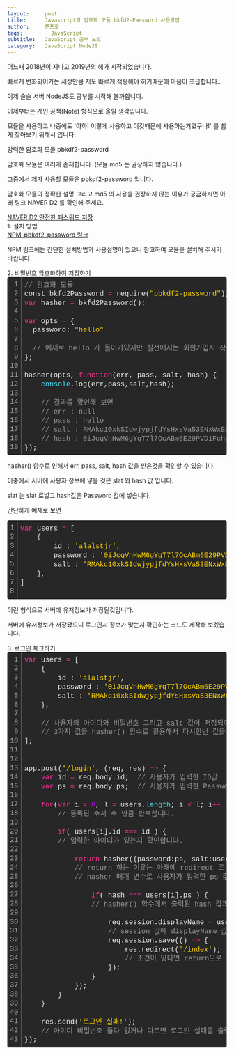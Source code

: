 ```yaml
---
layout:     post
title:      Javascript의 암호화 모듈 bkfd2-Password 사용방법
author:     쭌프로
tags: 		  JavaScript
subtitle:   JavaScript 공부 노트
category:   JavaScript NodeJS
---
```

<!-- Start Writing Below in Markdown -->

<div class="box">
  <p>어느새 2018년이 지나고 2019년의 해가 시작되었습니다.</p>
  <p>빠르게 변화되어가는 세상만큼 저도 빠르게 적응해야 하기때문에 마음이 조급합니다..</p>
  <p>이제 슬슬 서버 NodeJS도 공부를 시작해 볼까합니다.</p>
  <p>이제부터는 개인 공책(Note) 형식으로 올릴 생각입니다.</p>
  <p>모듈을 사용하고 나중에도 '아하! 이렇게 사용하고 이것때문에 사용하는거였구나!' 를 쉽게 찾아보기 위해서 입니다.</p>
</div>

<div class="box">
  <div class="small-title">강력한 암호화 모듈 pbkdf2-password</div>
  <p>암호화 모듈은 여러개 존재합니다. (모듈 md5 는 권장하지 않습니다.)</p>
  <p>그중에서 제가 사용할 모듈은 pbkdf2-password 입니다.</p>
  <p>암호화 모듈의 정확한 설명 그리고 md5 의 사용을 권장하지 않는 이유가 궁금하시면 아래 링크 NAVER D2 를 확인해 주세요.</p>
  <div class="pro-txt">
    <a href="https://d2.naver.com/helloworld/318732" target="_balnk">NAVER D2 안전한 패스워드 저장</a>
  </div>
</div>

<div class="box">
  <div class="small-title">1. 설치 방법</div>
  <div class="pro-txt">
    <a href="https://www.npmjs.com/package/pbkdf2-password" target="_balnk">NPM-pbkdf2-password 링크</a>
  </div>
  <p>NPM 링크에는 간단한 설치방법과 사용설명이 있으니 참고하여 모듈을 설치해 주시기 바랍니다.</p>
</div>

<div class="box">
  <div class="small-title">2. 비밀번호 암호화하여 저장하기</div>
  <div class="colorscripter-code" style="color:#f0f0f0; font-family:Consolas, 'Liberation Mono', Menlo, Courier, monospace !important; position:relative !important; overflow:auto"><table class="colorscripter-code-table" style="margin:0; padding:0; border:none; background-color:#272727; border-radius:4px;" cellspacing="0" cellpadding="0"><tr><td style="padding:6px; border-right:2px solid #4f4f4f"><div style="margin:0; padding:0; word-break:normal; text-align:right; color:#aaa; font-family:Consolas, 'Liberation Mono', Menlo, Courier, monospace !important; line-height:130%"><div style="line-height:130%">1</div><div style="line-height:130%">2</div><div style="line-height:130%">3</div><div style="line-height:130%">4</div><div style="line-height:130%">5</div><div style="line-height:130%">6</div><div style="line-height:130%">7</div><div style="line-height:130%">8</div><div style="line-height:130%">9</div><div style="line-height:130%">10</div><div style="line-height:130%">11</div><div style="line-height:130%">12</div><div style="line-height:130%">13</div><div style="line-height:130%">14</div><div style="line-height:130%">15</div><div style="line-height:130%">16</div><div style="line-height:130%">17</div><div style="line-height:130%">18</div><div style="line-height:130%">19</div></div></td><td style="padding:6px 0"><div style="margin:0; padding:0; color:#f0f0f0; font-family:Consolas, 'Liberation Mono', Menlo, Courier, monospace !important; line-height:130%"><div style="padding:0 6px; white-space:pre; line-height:130%"><span style="color:#999999">//&nbsp;암호화&nbsp;모듈</span></div><div style="padding:0 6px; white-space:pre; line-height:130%">const&nbsp;bkfd2Password&nbsp;<span style="color:#0086b3"></span><span style="color:#ff3399">=</span>&nbsp;require(<span style="color:#ffd500">"pbkdf2-password"</span>);</div><div style="padding:0 6px; white-space:pre; line-height:130%"><span style="color:#ff3399">var</span>&nbsp;hasher&nbsp;<span style="color:#0086b3"></span><span style="color:#ff3399">=</span>&nbsp;bkfd2Password();</div><div style="padding:0 6px; white-space:pre; line-height:130%">&nbsp;</div><div style="padding:0 6px; white-space:pre; line-height:130%"><span style="color:#ff3399">var</span>&nbsp;opts&nbsp;<span style="color:#0086b3"></span><span style="color:#ff3399">=</span>&nbsp;{</div><div style="padding:0 6px; white-space:pre; line-height:130%">&nbsp;&nbsp;password:&nbsp;<span style="color:#ffd500">"hello"</span></div><div style="padding:0 6px; white-space:pre; line-height:130%">&nbsp;</div><div style="padding:0 6px; white-space:pre; line-height:130%">&nbsp;&nbsp;<span style="color:#999999">//&nbsp;예제로&nbsp;hello&nbsp;가&nbsp;들어가있지만&nbsp;실전에서는&nbsp;회원가입시&nbsp;작성한&nbsp;비밀번호가&nbsp;들어갑니다.</span></div><div style="padding:0 6px; white-space:pre; line-height:130%">};</div><div style="padding:0 6px; white-space:pre; line-height:130%">&nbsp;</div><div style="padding:0 6px; white-space:pre; line-height:130%">hasher(opts,&nbsp;<span style="color:#ff3399">function</span>(err,&nbsp;pass,&nbsp;salt,&nbsp;hash)&nbsp;{</div><div style="padding:0 6px; white-space:pre; line-height:130%">&nbsp;&nbsp;&nbsp;&nbsp;<span style="color:#4be6fa">console</span>.log(err,pass,salt,hash);</div><div style="padding:0 6px; white-space:pre; line-height:130%">&nbsp;&nbsp;&nbsp;&nbsp;</div><div style="padding:0 6px; white-space:pre; line-height:130%">&nbsp;&nbsp;&nbsp;&nbsp;<span style="color:#999999">//&nbsp;결과를&nbsp;확인해&nbsp;보면</span></div><div style="padding:0 6px; white-space:pre; line-height:130%">&nbsp;&nbsp;&nbsp;&nbsp;<span style="color:#999999">//&nbsp;err&nbsp;:&nbsp;null</span></div><div style="padding:0 6px; white-space:pre; line-height:130%">&nbsp;&nbsp;&nbsp;&nbsp;<span style="color:#999999">//&nbsp;pass&nbsp;:&nbsp;hello</span></div><div style="padding:0 6px; white-space:pre; line-height:130%">&nbsp;&nbsp;&nbsp;&nbsp;<span style="color:#999999">//&nbsp;salt&nbsp;:&nbsp;RMAkc10xkSIdwjypjfdYsHxsVa53ENxWxEenJF0upbq8CIYLOvNC6pPo0xq+cJsWNqX9eixWFvgS8+9wFBCLsQ==</span></div><div style="padding:0 6px; white-space:pre; line-height:130%">&nbsp;&nbsp;&nbsp;&nbsp;<span style="color:#999999">//&nbsp;hash&nbsp;:&nbsp;0iJcqVnHwM6gYqT7l7OcABm6E29PVD1FchyPq+2co4Z8t1zQRj3RCE9qKA6yWvcLjERc3xBuJq6MpyAEwgvhacrKjylnhoU7+E0gAFj2ahVfzUeWUr3CQRK8SVur3kBkcHO/HkD58cx8mLGf+rFeSLhSqmSHZ5Gdick93WzXUaI=</span></div><div style="padding:0 6px; white-space:pre; line-height:130%">});</div></div><div style="text-align:right; margin-top:-13px; margin-right:5px; font-size:9px; font-style:italic"><a href="http://colorscripter.com/info#e" target="_blank" style="color:#4f4f4f; text-decoration:none">Colored by Color Scripter</a></div></td><td style="vertical-align:bottom; padding:0 2px 4px 0"><a href="http://colorscripter.com/info#e" target="_blank" style="text-decoration:none; color:white"><span style="font-size:9px; word-break:normal; background-color:#4f4f4f; color:white; border-radius:10px; padding:1px">cs</span></a></td></tr></table></div>
  
  <p>hasher() 함수로 인해서 err, pass, salt, hash 값을 받은것을 확인할 수 있습니다.</p>
  <p>이중에서 서버에 사용자 정보에 넣을 것은 slat 와 hash 값 입니다.</p>
  <p>slat 는 slat 로넣고 hash값은 Password 값에 넣습니다.</p>
  <p>간단하게 예제로 보면</p>
  <div class="colorscripter-code" style="color:#f0f0f0; font-family:Consolas, 'Liberation Mono', Menlo, Courier, monospace !important; position:relative !important; overflow:auto"><table class="colorscripter-code-table" style="margin:0; padding:0; border:none; background-color:#272727; border-radius:4px;" cellspacing="0" cellpadding="0"><tr><td style="padding:6px; border-right:2px solid #4f4f4f"><div style="margin:0; padding:0; word-break:normal; text-align:right; color:#aaa; font-family:Consolas, 'Liberation Mono', Menlo, Courier, monospace !important; line-height:130%"><div style="line-height:130%">1</div><div style="line-height:130%">2</div><div style="line-height:130%">3</div><div style="line-height:130%">4</div><div style="line-height:130%">5</div><div style="line-height:130%">6</div><div style="line-height:130%">7</div><div style="line-height:130%">8</div></div></td><td style="padding:6px 0"><div style="margin:0; padding:0; color:#f0f0f0; font-family:Consolas, 'Liberation Mono', Menlo, Courier, monospace !important; line-height:130%"><div style="padding:0 6px; white-space:pre; line-height:130%"><span style="color:#ff3399">var</span>&nbsp;users&nbsp;<span style="color:#0086b3"></span><span style="color:#ff3399">=</span>&nbsp;[</div><div style="padding:0 6px; white-space:pre; line-height:130%">&nbsp;&nbsp;&nbsp;&nbsp;{</div><div style="padding:0 6px; white-space:pre; line-height:130%">&nbsp;&nbsp;&nbsp;&nbsp;&nbsp;&nbsp;&nbsp;&nbsp;id&nbsp;:&nbsp;<span style="color:#ffd500">'alalstjr'</span>,</div><div style="padding:0 6px; white-space:pre; line-height:130%">&nbsp;&nbsp;&nbsp;&nbsp;&nbsp;&nbsp;&nbsp;&nbsp;password&nbsp;:&nbsp;<span style="color:#ffd500">'0iJcqVnHwM6gYqT7l7OcABm6E29PVD1FchyPq+2co4Z8t1zQRj3RCE9qKA6yWvcLjERc3xBuJq6MpyAEwgvhacrKjylnhoU7+E0gAFj2ahVfzUeWUr3CQRK8SVur3kBkcHO/HkD58cx8mLGf+rFeSLhSqmSHZ5Gdick93WzXUaI='</span>,</div><div style="padding:0 6px; white-space:pre; line-height:130%">&nbsp;&nbsp;&nbsp;&nbsp;&nbsp;&nbsp;&nbsp;&nbsp;salt&nbsp;:&nbsp;<span style="color:#ffd500">'RMAkc10xkSIdwjypjfdYsHxsVa53ENxWxEenJF0upbq8CIYLOvNC6pPo0xq+cJsWNqX9eixWFvgS8+9wFBCLsQ=='</span>,</div><div style="padding:0 6px; white-space:pre; line-height:130%">&nbsp;&nbsp;&nbsp;&nbsp;},</div><div style="padding:0 6px; white-space:pre; line-height:130%">]</div><div style="padding:0 6px; white-space:pre; line-height:130%">&nbsp;</div></div><div style="text-align:right; margin-top:-13px; margin-right:5px; font-size:9px; font-style:italic"><a href="http://colorscripter.com/info#e" target="_blank" style="color:#4f4f4f; text-decoration:none">Colored by Color Scripter</a></div></td><td style="vertical-align:bottom; padding:0 2px 4px 0"><a href="http://colorscripter.com/info#e" target="_blank" style="text-decoration:none; color:white"><span style="font-size:9px; word-break:normal; background-color:#4f4f4f; color:white; border-radius:10px; padding:1px">cs</span></a></td></tr></table></div>
  <p>이런 형식으로 서버에 유저정보가 저장될것입니다.</p>
  <p>서버에 유저정보가 저장됐으니 로그인시 정보가 맞는지 확인하는 코드도 제작해 보겠습니다.</p>
</div>

<div class="box">
  <div class="small-title">3. 로그인 체크하기</div>
<div class="colorscripter-code" style="color:#f0f0f0; font-family:Consolas, 'Liberation Mono', Menlo, Courier, monospace !important; position:relative !important; overflow:auto"><table class="colorscripter-code-table" style="margin:0; padding:0; border:none; background-color:#272727; border-radius:4px;" cellspacing="0" cellpadding="0"><tr><td style="padding:6px; border-right:2px solid #4f4f4f"><div style="margin:0; padding:0; word-break:normal; text-align:right; color:#aaa; font-family:Consolas, 'Liberation Mono', Menlo, Courier, monospace !important; line-height:130%"><div style="line-height:130%">1</div><div style="line-height:130%">2</div><div style="line-height:130%">3</div><div style="line-height:130%">4</div><div style="line-height:130%">5</div><div style="line-height:130%">6</div><div style="line-height:130%">7</div><div style="line-height:130%">8</div><div style="line-height:130%">9</div><div style="line-height:130%">10</div><div style="line-height:130%">11</div><div style="line-height:130%">12</div><div style="line-height:130%">13</div><div style="line-height:130%">14</div><div style="line-height:130%">15</div><div style="line-height:130%">16</div><div style="line-height:130%">17</div><div style="line-height:130%">18</div><div style="line-height:130%">19</div><div style="line-height:130%">20</div><div style="line-height:130%">21</div><div style="line-height:130%">22</div><div style="line-height:130%">23</div><div style="line-height:130%">24</div><div style="line-height:130%">25</div><div style="line-height:130%">26</div><div style="line-height:130%">27</div><div style="line-height:130%">28</div><div style="line-height:130%">29</div><div style="line-height:130%">30</div><div style="line-height:130%">31</div><div style="line-height:130%">32</div><div style="line-height:130%">33</div><div style="line-height:130%">34</div><div style="line-height:130%">35</div><div style="line-height:130%">36</div><div style="line-height:130%">37</div><div style="line-height:130%">38</div><div style="line-height:130%">39</div><div style="line-height:130%">40</div><div style="line-height:130%">41</div><div style="line-height:130%">42</div><div style="line-height:130%">43</div></div></td><td style="padding:6px 0"><div style="margin:0; padding:0; color:#f0f0f0; font-family:Consolas, 'Liberation Mono', Menlo, Courier, monospace !important; line-height:130%"><div style="padding:0 6px; white-space:pre; line-height:130%"><span style="color:#ff3399">var</span>&nbsp;users&nbsp;<span style="color:#0086b3"></span><span style="color:#ff3399">=</span>&nbsp;[</div><div style="padding:0 6px; white-space:pre; line-height:130%">&nbsp;&nbsp;&nbsp;&nbsp;{</div><div style="padding:0 6px; white-space:pre; line-height:130%">&nbsp;&nbsp;&nbsp;&nbsp;&nbsp;&nbsp;&nbsp;&nbsp;id&nbsp;:&nbsp;<span style="color:#ffd500">'alalstjr'</span>,</div><div style="padding:0 6px; white-space:pre; line-height:130%">&nbsp;&nbsp;&nbsp;&nbsp;&nbsp;&nbsp;&nbsp;&nbsp;password&nbsp;:&nbsp;<span style="color:#ffd500">'0iJcqVnHwM6gYqT7l7OcABm6E29PVD1FchyPq+2co4Z8t1zQRj3RCE9qKA6yWvcLjERc3xBuJq6MpyAEwgvhacrKjylnhoU7+E0gAFj2ahVfzUeWUr3CQRK8SVur3kBkcHO/HkD58cx8mLGf+rFeSLhSqmSHZ5Gdick93WzXUaI='</span>,</div><div style="padding:0 6px; white-space:pre; line-height:130%">&nbsp;&nbsp;&nbsp;&nbsp;&nbsp;&nbsp;&nbsp;&nbsp;salt&nbsp;:&nbsp;<span style="color:#ffd500">'RMAkc10xkSIdwjypjfdYsHxsVa53ENxWxEenJF0upbq8CIYLOvNC6pPo0xq+cJsWNqX9eixWFvgS8+9wFBCLsQ=='</span>,</div><div style="padding:0 6px; white-space:pre; line-height:130%">&nbsp;&nbsp;&nbsp;&nbsp;},</div><div style="padding:0 6px; white-space:pre; line-height:130%">&nbsp;</div><div style="padding:0 6px; white-space:pre; line-height:130%">&nbsp;&nbsp;&nbsp;&nbsp;<span style="color:#999999">//&nbsp;사용자의&nbsp;아이디와&nbsp;비밀번호&nbsp;그리고&nbsp;salt&nbsp;값이&nbsp;저장되어&nbsp;있습니다.</span></div><div style="padding:0 6px; white-space:pre; line-height:130%">&nbsp;&nbsp;&nbsp;&nbsp;<span style="color:#999999">//&nbsp;3가지&nbsp;값을&nbsp;hasher()&nbsp;함수로&nbsp;활용해서&nbsp;다시한번&nbsp;값을&nbsp;비교합니다.</span></div><div style="padding:0 6px; white-space:pre; line-height:130%">];</div><div style="padding:0 6px; white-space:pre; line-height:130%">&nbsp;</div><div style="padding:0 6px; white-space:pre; line-height:130%">&nbsp;</div><div style="padding:0 6px; white-space:pre; line-height:130%">app.post(<span style="color:#ffd500">'/login'</span>,&nbsp;(req,&nbsp;res)&nbsp;<span style="color:#0086b3"></span><span style="color:#ff3399">=</span><span style="color:#0086b3"></span><span style="color:#ff3399">&gt;</span>&nbsp;{</div><div style="padding:0 6px; white-space:pre; line-height:130%">&nbsp;&nbsp;&nbsp;&nbsp;<span style="color:#ff3399">var</span>&nbsp;id&nbsp;<span style="color:#0086b3"></span><span style="color:#ff3399">=</span>&nbsp;req.body.id;&nbsp;&nbsp;<span style="color:#999999">//&nbsp;사용자가&nbsp;입력한&nbsp;ID값</span></div><div style="padding:0 6px; white-space:pre; line-height:130%">&nbsp;&nbsp;&nbsp;&nbsp;<span style="color:#ff3399">var</span>&nbsp;ps&nbsp;<span style="color:#0086b3"></span><span style="color:#ff3399">=</span>&nbsp;req.body.ps;&nbsp;&nbsp;<span style="color:#999999">//&nbsp;사용자가&nbsp;입력한&nbsp;Password값</span></div><div style="padding:0 6px; white-space:pre; line-height:130%">&nbsp;</div><div style="padding:0 6px; white-space:pre; line-height:130%">&nbsp;&nbsp;&nbsp;&nbsp;<span style="color:#ff3399">for</span>(<span style="color:#ff3399">var</span>&nbsp;i&nbsp;<span style="color:#0086b3"></span><span style="color:#ff3399">=</span>&nbsp;<span style="color:#c10aff">0</span>,&nbsp;l&nbsp;<span style="color:#0086b3"></span><span style="color:#ff3399">=</span>&nbsp;users.<span style="color:#4be6fa">length</span>;&nbsp;i&nbsp;<span style="color:#0086b3"></span><span style="color:#ff3399">&lt;</span>&nbsp;l;&nbsp;i<span style="color:#0086b3"></span><span style="color:#ff3399">+</span><span style="color:#0086b3"></span><span style="color:#ff3399">+</span>&nbsp;)&nbsp;{</div><div style="padding:0 6px; white-space:pre; line-height:130%">&nbsp;&nbsp;&nbsp;&nbsp;&nbsp;&nbsp;&nbsp;&nbsp;<span style="color:#999999">//&nbsp;등록된&nbsp;수저&nbsp;수&nbsp;만큼&nbsp;반복합니다.&nbsp;</span></div><div style="padding:0 6px; white-space:pre; line-height:130%">&nbsp;&nbsp;&nbsp;&nbsp;&nbsp;&nbsp;&nbsp;&nbsp;</div><div style="padding:0 6px; white-space:pre; line-height:130%">&nbsp;&nbsp;&nbsp;&nbsp;&nbsp;&nbsp;&nbsp;&nbsp;<span style="color:#ff3399">if</span>(&nbsp;users[i].id&nbsp;<span style="color:#0086b3"></span><span style="color:#ff3399">=</span><span style="color:#0086b3"></span><span style="color:#ff3399">=</span><span style="color:#0086b3"></span><span style="color:#ff3399">=</span>&nbsp;id&nbsp;)&nbsp;{&nbsp;</div><div style="padding:0 6px; white-space:pre; line-height:130%">&nbsp;&nbsp;&nbsp;&nbsp;&nbsp;&nbsp;&nbsp;&nbsp;<span style="color:#999999">//&nbsp;입력한&nbsp;아이디가&nbsp;있는지&nbsp;확인합니다.&nbsp;</span></div><div style="padding:0 6px; white-space:pre; line-height:130%">&nbsp;</div><div style="padding:0 6px; white-space:pre; line-height:130%">&nbsp;&nbsp;&nbsp;&nbsp;&nbsp;&nbsp;&nbsp;&nbsp;&nbsp;&nbsp;&nbsp;&nbsp;<span style="color:#ff3399">return</span>&nbsp;hasher({password:ps,&nbsp;salt:users[i].salt},&nbsp;(err,&nbsp;pass,&nbsp;salt,&nbsp;hash)&nbsp;<span style="color:#0086b3"></span><span style="color:#ff3399">=</span><span style="color:#0086b3"></span><span style="color:#ff3399">&gt;</span>&nbsp;{</div><div style="padding:0 6px; white-space:pre; line-height:130%">&nbsp;&nbsp;&nbsp;&nbsp;&nbsp;&nbsp;&nbsp;&nbsp;&nbsp;&nbsp;&nbsp;&nbsp;<span style="color:#999999">//&nbsp;return&nbsp;하는&nbsp;이유는&nbsp;아래에&nbsp;redirect&nbsp;로&nbsp;링크&nbsp;이동을&nbsp;해도&nbsp;반복문이&nbsp;끝나지&nbsp;않기때문에&nbsp;return&nbsp;으로&nbsp;끈어줘야&nbsp;합니다.</span></div><div style="padding:0 6px; white-space:pre; line-height:130%">&nbsp;&nbsp;&nbsp;&nbsp;&nbsp;&nbsp;&nbsp;&nbsp;&nbsp;&nbsp;&nbsp;&nbsp;<span style="color:#999999">//&nbsp;hasher&nbsp;매개&nbsp;변수로&nbsp;사용자가&nbsp;입력한&nbsp;ps&nbsp;값을&nbsp;그리고&nbsp;서버에&nbsp;저장된&nbsp;유저의&nbsp;salt&nbsp;값을&nbsp;넣습니다.</span></div><div style="padding:0 6px; white-space:pre; line-height:130%">&nbsp;</div><div style="padding:0 6px; white-space:pre; line-height:130%">&nbsp;&nbsp;&nbsp;&nbsp;&nbsp;&nbsp;&nbsp;&nbsp;&nbsp;&nbsp;&nbsp;&nbsp;&nbsp;&nbsp;&nbsp;&nbsp;<span style="color:#ff3399">if</span>(&nbsp;hash&nbsp;<span style="color:#0086b3"></span><span style="color:#ff3399">=</span><span style="color:#0086b3"></span><span style="color:#ff3399">=</span><span style="color:#0086b3"></span><span style="color:#ff3399">=</span>&nbsp;users[i].ps&nbsp;)&nbsp;{</div><div style="padding:0 6px; white-space:pre; line-height:130%">&nbsp;&nbsp;&nbsp;&nbsp;&nbsp;&nbsp;&nbsp;&nbsp;&nbsp;&nbsp;&nbsp;&nbsp;&nbsp;&nbsp;&nbsp;&nbsp;<span style="color:#999999">//&nbsp;hasher()&nbsp;함수에서&nbsp;출력된&nbsp;hash&nbsp;값과&nbsp;서버에&nbsp;저장된(users)&nbsp;password&nbsp;값이&nbsp;동일하다면&nbsp;true&nbsp;를&nbsp;반환합니다.</span></div><div style="padding:0 6px; white-space:pre; line-height:130%">&nbsp;</div><div style="padding:0 6px; white-space:pre; line-height:130%">&nbsp;&nbsp;&nbsp;&nbsp;&nbsp;&nbsp;&nbsp;&nbsp;&nbsp;&nbsp;&nbsp;&nbsp;&nbsp;&nbsp;&nbsp;&nbsp;&nbsp;&nbsp;&nbsp;&nbsp;req.session.displayName&nbsp;<span style="color:#0086b3"></span><span style="color:#ff3399">=</span>&nbsp;users[i].dn;</div><div style="padding:0 6px; white-space:pre; line-height:130%">&nbsp;&nbsp;&nbsp;&nbsp;&nbsp;&nbsp;&nbsp;&nbsp;&nbsp;&nbsp;&nbsp;&nbsp;&nbsp;&nbsp;&nbsp;&nbsp;&nbsp;&nbsp;&nbsp;&nbsp;<span style="color:#999999">//&nbsp;session&nbsp;값에&nbsp;displayName&nbsp;값을&nbsp;저장</span></div><div style="padding:0 6px; white-space:pre; line-height:130%">&nbsp;&nbsp;&nbsp;&nbsp;&nbsp;&nbsp;&nbsp;&nbsp;&nbsp;&nbsp;&nbsp;&nbsp;&nbsp;&nbsp;&nbsp;&nbsp;&nbsp;&nbsp;&nbsp;&nbsp;req.session.save(()&nbsp;<span style="color:#0086b3"></span><span style="color:#ff3399">=</span><span style="color:#0086b3"></span><span style="color:#ff3399">&gt;</span>&nbsp;{</div><div style="padding:0 6px; white-space:pre; line-height:130%">&nbsp;&nbsp;&nbsp;&nbsp;&nbsp;&nbsp;&nbsp;&nbsp;&nbsp;&nbsp;&nbsp;&nbsp;&nbsp;&nbsp;&nbsp;&nbsp;&nbsp;&nbsp;&nbsp;&nbsp;&nbsp;&nbsp;&nbsp;&nbsp;res.redirect(<span style="color:#ffd500">'/index'</span>);</div><div style="padding:0 6px; white-space:pre; line-height:130%">&nbsp;&nbsp;&nbsp;&nbsp;&nbsp;&nbsp;&nbsp;&nbsp;&nbsp;&nbsp;&nbsp;&nbsp;&nbsp;&nbsp;&nbsp;&nbsp;&nbsp;&nbsp;&nbsp;&nbsp;&nbsp;&nbsp;&nbsp;&nbsp;<span style="color:#999999">//&nbsp;조건이&nbsp;맞다면&nbsp;return으로&nbsp;반복문을&nbsp;중지하고&nbsp;실행</span></div><div style="padding:0 6px; white-space:pre; line-height:130%">&nbsp;&nbsp;&nbsp;&nbsp;&nbsp;&nbsp;&nbsp;&nbsp;&nbsp;&nbsp;&nbsp;&nbsp;&nbsp;&nbsp;&nbsp;&nbsp;&nbsp;&nbsp;&nbsp;&nbsp;});&nbsp;&nbsp;&nbsp;&nbsp;&nbsp;</div><div style="padding:0 6px; white-space:pre; line-height:130%">&nbsp;&nbsp;&nbsp;&nbsp;&nbsp;&nbsp;&nbsp;&nbsp;&nbsp;&nbsp;&nbsp;&nbsp;&nbsp;&nbsp;&nbsp;&nbsp;}</div><div style="padding:0 6px; white-space:pre; line-height:130%">&nbsp;&nbsp;&nbsp;&nbsp;&nbsp;&nbsp;&nbsp;&nbsp;&nbsp;&nbsp;&nbsp;&nbsp;});</div><div style="padding:0 6px; white-space:pre; line-height:130%">&nbsp;&nbsp;&nbsp;&nbsp;&nbsp;&nbsp;&nbsp;&nbsp;}</div><div style="padding:0 6px; white-space:pre; line-height:130%">&nbsp;&nbsp;&nbsp;&nbsp;}</div><div style="padding:0 6px; white-space:pre; line-height:130%">&nbsp;</div><div style="padding:0 6px; white-space:pre; line-height:130%">&nbsp;&nbsp;&nbsp;&nbsp;res.send(<span style="color:#ffd500">'로그인&nbsp;실패!'</span>);</div><div style="padding:0 6px; white-space:pre; line-height:130%">&nbsp;&nbsp;&nbsp;&nbsp;<span style="color:#999999">//&nbsp;아이디&nbsp;비밀번호&nbsp;둘다&nbsp;없거나&nbsp;다르면&nbsp;로그인&nbsp;실패를&nbsp;출력합니다.</span></div><div style="padding:0 6px; white-space:pre; line-height:130%">});</div></div><div style="text-align:right; margin-top:-13px; margin-right:5px; font-size:9px; font-style:italic"><a href="http://colorscripter.com/info#e" target="_blank" style="color:#4f4f4f; text-decoration:none">Colored by Color Scripter</a></div></td><td style="vertical-align:bottom; padding:0 2px 4px 0"><a href="http://colorscripter.com/info#e" target="_blank" style="text-decoration:none; color:white"><span style="font-size:9px; word-break:normal; background-color:#4f4f4f; color:white; border-radius:10px; padding:1px">cs</span></a></td></tr></table></div>
</div>

